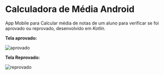 # Calculadora de Média Android 
App Mobile para Calcular média de notas de um aluno para verificar se foi aprovado ou reprovado, desenvolvido em *Kotlin*.



**Tela aprovado:**

![aprovado](C:\Users\gcris\OneDrive\Documentos\BootcampInter\Orcamento\Calculador-de-Media-Android\Imagens\aprovado.png)



**Tela Reprovado:**

![reprovado](C:\Users\gcris\OneDrive\Documentos\BootcampInter\Orcamento\Calculador-de-Media-Android\Imagens\reprovado.png)